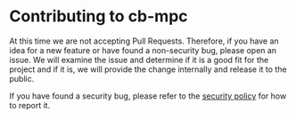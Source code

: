 # Contributing to cb-mpc

At this time we are not accepting Pull Requests. Therefore, if you have an idea for a new feature or have found a non-security bug, please open an issue. We will examine the issue and determine if it is a good fit for the project and if it is, we will provide the change internally and release it to the public.

If you have found a security bug, please refer to the [security policy](SECURITY.md) for how to report it.